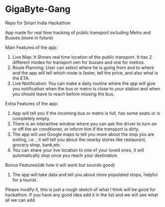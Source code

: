 # GigaByte-Gang
Repo for Smart India Hackathon


App made for real time tracking of public transport including Metro and Busses.(more in future)

Main Features of the app:
1) Live Map: It Shows real time location of the public transport. It has 2 different modes for transport oen for busses and one for metros.
2) Route Planning: User can select where he is going from and to where and the app will tell which route is faster, tell the price, and also what is the ETA.
3) Live Notification: You can make a daily routine where the app will give you notification when the bus or metro is close to your station and when you should leave to reach before missing the bus.

Extra Features of the app:
1) App will tell you if the incoming bus or metro is full, has some seats or is completely empty.
2) There is an interactive window where you can ask the driver to turn on or off the air conditioner, or inform him if the transport is dirty.
3) The app will use Google maps to tell you more about the stop you are exiting, i.e. , it will tell you about the nearby stores like restaurant, grocery shop, bank,etc.
4) You can share your live location to one of your loved ones, it will automatically stop once you reach your destination.

Bonus Features(idk how it will work but sounds good)
1) The app will take data and tell you about more populated stops, helpful for a tourist.


Please modify it, this is just a rough sketch of what I think will be good for hackathon. 
If you have any good idea add it in the list and we will see what all we can add.
